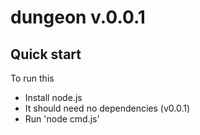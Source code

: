 # dungeon v.0.0.1

## Quick start

To run this

* Install node.js
* It should need no dependencies (v0.0.1)
* Run 'node cmd.js'
